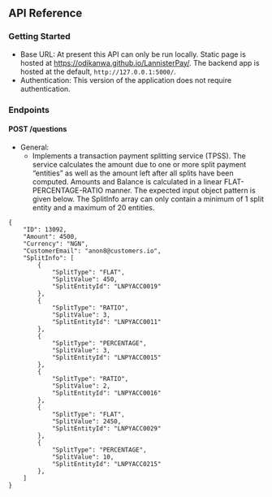 ## API Reference

### Getting Started
- Base URL: At present this API can only be run locally. Static page is hosted at https://odikanwa.github.io/LannisterPay/. The backend app is hosted at the default, `http://127.0.0.1:5000/`.
- Authentication: This version of the application does not require authentication. 

### Endpoints 

#### POST /questions
- General:
    - Implements a transaction payment splitting service (TPSS). The service calculates the amount due to one or more split payment “entities” as well as the amount left after all splits have been computed. Amounts and Balance is calculated in a linear FLAT-PERCENTAGE-RATIO manner.
    The expected input object pattern is given below. The SplitInfo array can only contain a minimum of 1 split entity and a maximum of 20 entities.
``` 
{
    "ID": 13092,
    "Amount": 4500,
    "Currency": "NGN",
    "CustomerEmail": "anon8@customers.io",
    "SplitInfo": [
        {
            "SplitType": "FLAT",
            "SplitValue": 450,
            "SplitEntityId": "LNPYACC0019"
        },
        {
            "SplitType": "RATIO",
            "SplitValue": 3,
            "SplitEntityId": "LNPYACC0011"
        },
        {
            "SplitType": "PERCENTAGE",
            "SplitValue": 3,
            "SplitEntityId": "LNPYACC0015"
        },
        {
            "SplitType": "RATIO",
            "SplitValue": 2,
            "SplitEntityId": "LNPYACC0016"
        },
        {
            "SplitType": "FLAT",
            "SplitValue": 2450,
            "SplitEntityId": "LNPYACC0029"
        },
        {
            "SplitType": "PERCENTAGE",
            "SplitValue": 10,
            "SplitEntityId": "LNPYACC0215"
        },
    ]
}
```
